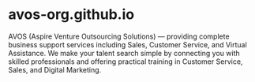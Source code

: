 # avos-org.github.io
AVOS (Aspire Venture Outsourcing Solutions) — providing complete business support services including Sales, Customer Service, and Virtual Assistance. We make your talent search simple by connecting you with skilled professionals and offering practical training in Customer Service, Sales, and Digital Marketing.
